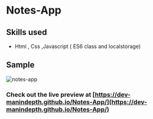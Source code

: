 # Notes-App

## Skills used
- Html , Css ,Javascript ( ES6 class and localstorage)

## Sample 
![notes-app](https://user-images.githubusercontent.com/70809105/189857900-cd10b0cf-0256-4c5e-88e2-80d6b4db9c65.png)

### Check out the live preview at [https://dev-manindepth.github.io/Notes-App/](https://dev-manindepth.github.io/Notes-App/)
